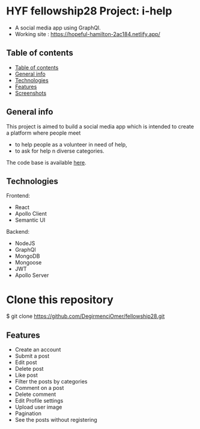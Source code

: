 # HYF fellowship28 Project: i-help 

- A social media app using GraphQl.
- Working site : https://hopeful-hamilton-2ac184.netlify.app/

## Table of contents

- [Table of contents](#table-of-contents)
- [General info](#general-info)
- [Technologies](#technologies)
- [Features](#features)
- [Screenshots](#screenshots)

## General info

This project is aimed to build a social media app which is intended to create a platform where people meet 
- to help people as a volunteer in need of help,
- to ask for help
n diverse categories.

The code base is available  [here](https://www.udemy.com/the-web-developer-bootcamp).

## Technologies

Frontend:
- React
- Apollo Client
- Semantic UI

Backend:
- NodeJS
- GraphQl
- MongoDB
- Mongoose
- JWT
- Apollo Server


# Clone this repository

\$ git clone https://github.com/DegirmenciOmer/fellowship28.git

## Features
- Create an account
- Submit a post
- Edit post
- Delete post
- Like post
- Filter the posts by categories
- Comment on a post
- Delete comment
- Edit Profile settings
- Upload user image
- Pagination
- See the posts without registering
